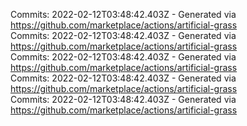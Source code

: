 Commits: 2022-02-12T03:48:42.403Z - Generated via https://github.com/marketplace/actions/artificial-grass
<br>
Commits: 2022-02-12T03:48:42.403Z - Generated via https://github.com/marketplace/actions/artificial-grass
<br>
Commits: 2022-02-12T03:48:42.403Z - Generated via https://github.com/marketplace/actions/artificial-grass
<br>
Commits: 2022-02-12T03:48:42.403Z - Generated via https://github.com/marketplace/actions/artificial-grass
<br>
Commits: 2022-02-12T03:48:42.403Z - Generated via https://github.com/marketplace/actions/artificial-grass
<br>
